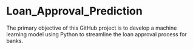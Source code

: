 # Loan_Approval_Prediction
The primary objective of this GitHub project is to develop a machine learning model using Python to streamline the loan approval process for banks.
